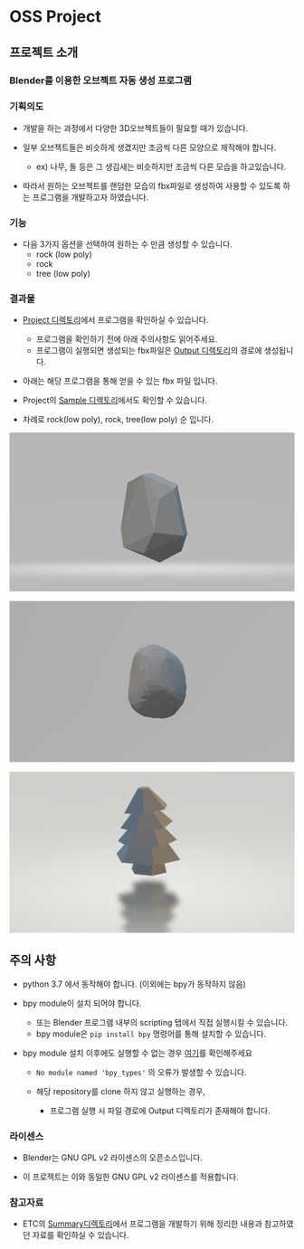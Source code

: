 # OSS Project

## 프로젝트 소개

### Blender를 이용한 오브젝트 자동 생성 프로그램

### 기획의도
- 개발을 하는 과정에서 다양한 3D오브젝트들이 필요할 때가 있습니다.

- 일부 오브젝트들은 비슷하게 생겼지만 조금씩 다른 모양으로 제작해야 합니다.
  - ex) 나무, 돌 등은 그 생김새는 비슷하지만 조금씩 다른 모습을 하고있습니다.

- 따라서 원하는 오브젝트를 랜덤한 모습의 fbx파일로 생성하여 사용할 수 있도록 하는 프로그램을 개발하고자 하였습니다.

### 기능
- 다음 3가지 옵션을 선택하여 원하는 수 만큼 생성할 수 있습니다.
  - rock (low poly)
  - rock
  - tree (low poly)

### 결과물
- [Project 디렉토리](https://github.com/oeccsy/OSS_Project/tree/main/Project)에서 프로그램을 확인하실 수 있습니다.
  - 프로그램을 확인하기 전에 아래 주의사항도 읽어주세요.
  - 프로그램이 실행되면 생성되는 fbx파일은 [Output 디렉토리](https://github.com/oeccsy/OSS_Project/tree/main/Project/Output)의 경로에 생성됩니다.

- 아래는 해당 프로그램을 통해 얻을 수 있는 fbx 파일 입니다.

- Project의 [Sample 디렉토리](https://github.com/oeccsy/OSS_Project/tree/main/Project/Sample)에서도 확인할 수 있습니다.

- 차례로 rock(low poly), rock, tree(low poly) 순 입니다.

![Image](./ETC/img/rock_lowpoly.png)

![Image](./ETC/img/rock.png)

![Image](./ETC/img/tree.png)

## 주의 사항
- python 3.7 에서 동작해야 합니다. (이외에는 bpy가 동작하지 않음)

- bpy module이 설치 되어야 합니다.
  - 또는 Blender 프로그램 내부의 scripting 탭에서 직접 실행시킬 수 있습니다.
  - bpy module은 `pip install bpy` 명령어를 통해 설치할 수 있습니다.

- bpy module 설치 이후에도 실행할 수 없는 경우 [여기](https://github.com/oeccsy/OSS_Project/blob/main/ETC/Summary/bpy%EB%AA%A8%EB%93%88%20%EC%98%A4%EB%A5%98%20%ED%95%B4%EA%B2%B0%ED%95%98%EA%B8%B0.MD)를 확인해주세요
  - `No module named 'bpy_types'` 의 오류가 발생할 수 있습니다.

  - 해당 repository를 clone 하지 않고 실행하는 경우,
    - 프로그램 실행 시 파일 경로에 Output 디렉토리가 존재해야 합니다.

### 라이센스
- Blender는 GNU GPL v2 라이센스의 오픈소스입니다.

- 이 프로젝트는 이와 동일한 GNU GPL v2 라이센스를 적용합니다.

### 참고자료
- ETC의 [Summary디렉토리](https://github.com/oeccsy/OSS_Project/tree/main/ETC/Summary)에서 프로그램을 개발하기 위해 정리한 내용과 참고하였던 자료를 확인하실 수 있습니다.

